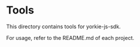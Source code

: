 # Tools

This directory contains tools for yorkie-js-sdk.

For usage, refer to the README.md of each project.
